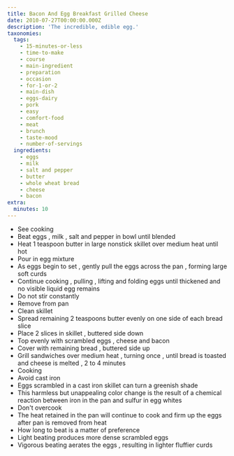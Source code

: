 ```yaml
---
title: Bacon And Egg Breakfast Grilled Cheese
date: 2010-07-27T00:00:00.000Z
description: 'The incredible, edible egg.'
taxonomies:
  tags:
    - 15-minutes-or-less
    - time-to-make
    - course
    - main-ingredient
    - preparation
    - occasion
    - for-1-or-2
    - main-dish
    - eggs-dairy
    - pork
    - easy
    - comfort-food
    - meat
    - brunch
    - taste-mood
    - number-of-servings
  ingredients:
    - eggs
    - milk
    - salt and pepper
    - butter
    - whole wheat bread
    - cheese
    - bacon
extra:
  minutes: 10
---
```

 - See cooking
 - Beat eggs , milk , salt and pepper in bowl until blended
 - Heat 1 teaspoon butter in large nonstick skillet over medium heat until hot
 - Pour in egg mixture
 - As eggs begin to set , gently pull the eggs across the pan , forming large soft curds
 - Continue cooking , pulling , lifting and folding eggs until thickened and no visible liquid egg remains
 - Do not stir constantly
 - Remove from pan
 - Clean skillet
 - Spread remaining 2 teaspoons butter evenly on one side of each bread slice
 - Place 2 slices in skillet , buttered side down
 - Top evenly with scrambled eggs , cheese and bacon
 - Cover with remaining bread , buttered side up
 - Grill sandwiches over medium heat , turning once , until bread is toasted and cheese is melted , 2 to 4 minutes
 - Cooking
 - Avoid cast iron
 - Eggs scrambled in a cast iron skillet can turn a greenish shade
 - This harmless but unappealing color change is the result of a chemical reaction between iron in the pan and sulfur in egg whites
 - Don't overcook
 - The heat retained in the pan will continue to cook and firm up the eggs after pan is removed from heat
 - How long to beat is a matter of preference
 - Light beating produces more dense scrambled eggs
 - Vigorous beating aerates the eggs , resulting in lighter fluffier curds
